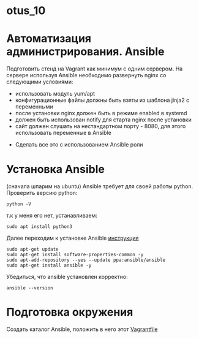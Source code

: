 # otus_10
# Автоматизация администрирования. Ansible

Подготовить стенд на Vagrant как минимум с одним сервером. На сервере используя Ansible необходимо развернуть nginx со следующими условиями:
- использовать модуль yum/apt
- конфигурационные файлы должны быть взяты из шаблона jinja2 с переменными
- после установки nginx должен быть в режиме enabled в systemd
- должен быть использован notify для старта nginx после установки
- сайт должен слушать на нестандартном порту - 8080, для этого использовать переменные в Ansible
* Сделать все это с использованием Ansible роли

# Установка Ansible
(сначала шпарим на ubuntu)
Ansible требует для своей работы python. Проверить версию python:
```
python -V
```
т.к у меня его нет, устанавливаем:
```
sudo apt install python3
```
Далее переходим к установке Ansible [инструкция](https://docs.ansible.com/ansible/2.7/installation_guide/intro_installation.html#basics-what-will-be-installed)
```
sudo apt-get update
sudo apt-get install software-properties-common -y
sudo apt-add-repository --yes --update ppa:ansible/ansible
sudo apt-get install ansible -y
```
Убедиться, что ansible установлен корректно:
```
ansible --version
```
# Подготовка окружения
Создать каталог Ansible, положить в него этот [Vagrantfile](https://gist.github.com/lalbrekht/f811ce9a921570b1d95e07a7dbebeb1e)
